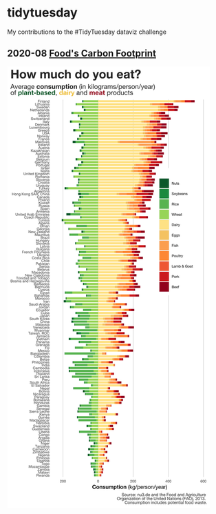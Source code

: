 # tidytuesday
My contributions to the #TidyTuesday dataviz challenge

## 2020-08 [Food's Carbon Footprint](https://www.nu3.de/blogs/nutrition/food-carbon-footprint-index-2018)

![food](https://github.com/Santihago/tidytuesday/blob/master/imgs/tidytuesday-2020-02-week-8.png?raw=true)
